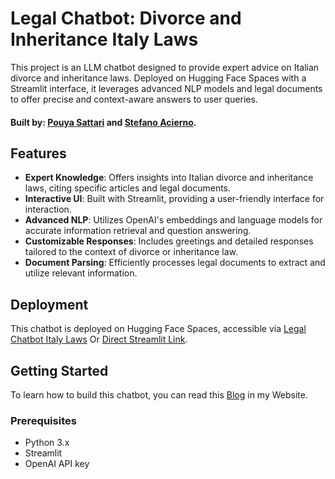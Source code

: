 # Legal Chatbot: Divorce and Inheritance Italy Laws

This project is an LLM chatbot designed to provide expert advice on Italian divorce and inheritance laws. Deployed on Hugging Face Spaces with a Streamlit interface, it leverages advanced NLP models and legal documents to offer precise and context-aware answers to user queries.

#### Built by:  [Pouya Sattari](https://www.linkedin.com/in/pouya-sattari/) and [Stefano Acierno](https://www.linkedin.com/in/stefano-acierno-490b24284).

## Features

- **Expert Knowledge**: Offers insights into Italian divorce and inheritance laws, citing specific articles and legal documents.
- **Interactive UI**: Built with Streamlit, providing a user-friendly interface for interaction.
- **Advanced NLP**: Utilizes OpenAI's embeddings and language models for accurate information retrieval and question answering.
- **Customizable Responses**: Includes greetings and detailed responses tailored to the context of divorce or inheritance law.
- **Document Parsing**: Efficiently processes legal documents to extract and utilize relevant information.

## Deployment

This chatbot is deployed on Hugging Face Spaces, accessible via [Legal Chatbot Italy Laws](https://huggingface.co/spaces/sattari/legal-chat-bot) Or [Direct Streamlit Link](https://sattari-legal-chat-bot.hf.space).

## Getting Started

To learn how to build this chatbot, you can read this [Blog](https://sattari.org/legal-chatbot-divorce-and-inheritance-italy-laws/) in my Website.

### Prerequisites

- Python 3.x
- Streamlit
- OpenAI API key



